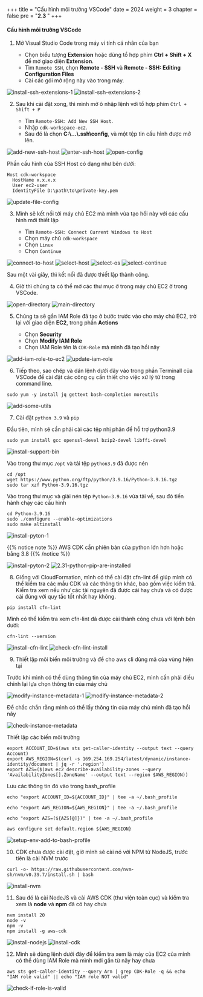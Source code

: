 +++
title = "Cấu hình môi trường VSCode"
date = 2024
weight = 3
chapter = false
pre = "<b>2.3 </b>"
+++

#### Cấu hình môi trường VSCode

1. Mở Visual Studio Code trong máy vi tính cá nhân của bạn

    - Chọn biểu tượng **Extension** hoặc dùng tổ hợp phím **Ctrl + Shift + X** để mở giao diện **Extension**.
    - Tìm `Remote SSH`, chọn **Remote - SSH** và **Remote - SSH: Editing Configuration Files**
    - Cài các gói mở rộng này vào trong máy.

![install-ssh-extensions-1](/images/2-prepartion/2.13-install-ssh-extensions-1.png)
![install-ssh-extensions-2](/images/2-prepartion/2.13-install-ssh-extensions-2.png)

2. Sau khi cài đặt xong, thì mình mở ô nhập lệnh với tổ hợp phím `Ctrl + Shift + P`

    - Tìm `Remote-SSH: Add New SSH Host`.
    - Nhập `cdk-workspace-ec2`.
    - Sau đó là chọn **C:\\...\\.ssh\config**, và một tệp tin cấu hình được mở lên.

![add-new-ssh-host](/images/2-prepartion/2.14-add-new-ssh-host.png)
![enter-ssh-host](/images/2-prepartion/2.15-enter-ssh-host.png)
![open-config](/images/2-prepartion/2.16-open-config.png)

Phần cấu hình của SSH Host có dạng như bên dưới:
```
Host cdk-workspace
  HostName x.x.x.x
  User ec2-user
  IdentityFile D:\path\to\private-key.pem
```

![update-file-config](/images/2-prepartion/2.18-update-file-config.png)

3. Mình sẽ kết nối tới máy chủ EC2 mà mình vừa tạo hổi này với các cấu hình mới thiết lập

    - Tìm `Remote-SSH: Connect Current Windows to Host`
    - Chọn máy chủ `cdk-workspace`
    - Chọn `Linux`
    - Chọn `Continue`

![connect-to-host](/images/2-prepartion/2.19-connect-to-host.png)
![select-host](/images/2-prepartion/2.20-select-host.png)
![select-os](/images/2-prepartion/2.21-select-os.png)
![select-continue](/images/2-prepartion/2.22-select-continue.png)

Sau một vài giây, thì kết nối đã được thiết lập thành công. 

4. Giờ thì chúng ta có thể mở các thư mục ở trong máy chủ EC2 ở trong VSCode.

![open-directory](/images/2-prepartion/2.23-open-directory.png)
![main-directory](/images/2-prepartion/2.24-main-directory.png)

5. Chúng ta sẽ gắn IAM Role đã tạo ở bước trước vào cho máy chủ EC2, trở lại với giao diện **EC2**, trong phần **Actions**

    - Chọn **Security**
    - Chọn **Modify IAM Role**
    - Chọn IAM Role tên là `CDK-Role` mà mình đã tạo hồi nãy

![add-iam-role-to-ec2](/images/2-prepartion/2.25-add-iam-role-to-ec2.png)
![update-iam-role](/images/2-prepartion/2.26-update-iam-role.png)

6. Tiếp theo, sao chép và dán lệnh dưới đây vào trong phần Terminall của VSCode để cài đặt các công cụ cần thiết cho việc xử lý từ trong command line.
```
sudo yum -y install jq gettext bash-completion moreutils
```

![add-some-utils](/images/2-prepartion/2.27-add-some-utils.png)

7. Cài đặt `python 3.9` và `pip`

Đầu tiên, mình sẽ cần phải cài các tệp nhị phân để hỗ trợ python3.9

```
sudo yum install gcc openssl-devel bzip2-devel libffi-devel
```

![install-support-bin](/images/2-prepartion/2.28-install-support-bin.png)

Vào trong thư mục `/opt` và tải tệp `python3.9` đã được nén

```
cd /opt
wget https://www.python.org/ftp/python/3.9.16/Python-3.9.16.tgz
sudo tar xzf Python-3.9.16.tgz
```

Vào trong thư mục và giải nén tệp `Python-3.9.16` vừa tải về, sau đó tiến hành chạy các cấu hình

```
cd Python-3.9.16
sudo ./configure --enable-optimizations
sudo make altinstall
```

![install-pyton-1](/images/2-prepartion/2.29-install-pyton-1.png)

{{% notice note %}}
AWS CDK cần phiên bản của python lớn hơn hoặc bằng 3.8
{{% /notice %}}

![install-pyton-2](/images/2-prepartion/2.30-install-python-2.png)
![2.31-python-pip-are-installed](/images/2-prepartion/2.31-python-pip-are-installed.png)

8. Giống với CloudFormation, mình có thể cài đặt cfn-lint để giúp mình có thể kiểm tra các mẫu CDK và các thông tin khác, bao gồm việc kiểm trả. Kiểm tra xem nếu như các tài nguyên đã được cài hay chưa và có được cài đúng với quy tắc tốt nhất hay không.

```
pip install cfn-lint
```
Mình có thể kiểm tra xem cfn-lint đã được cài thành công chưa với lệnh bên dưới:
```
cfn-lint --version
```

![install-cfn-lint](/images/2-prepartion/2.32-install-cfn-lint.png)
![check-cfn-lint-install](/images/2-prepartion/2.33-check-cfn-lint-install.png)

9. Thiết lập môi biến môi trường và để cho aws cli dùng mã của vùng hiện tại

Trước khi mình có thể dùng thông tin của máy chủ EC2, mình cần phải điều chỉnh lại lựa chọn thông tin của máy chủ

![modify-instance-metadata-1](/images/2-prepartion/2.33-modify-instance-metadata-1.png)
![modify-instance-metadata-2](/images/2-prepartion/2.34-modify-instance-metadata-2.png)

Để chắc chắn rằng mình có thể lấy thông tin của máy chủ mình đã tạo hồi nãy

![check-instance-metadata](/images/2-prepartion/check-instance-metadata.png)

Thiết lập các biến môi trường

```
export ACCOUNT_ID=$(aws sts get-caller-identity --output text --query Account)
export AWS_REGION=$(curl -s 169.254.169.254/latest/dynamic/instance-identity/document | jq -r '.region')
export AZS=($(aws ec2 describe-availability-zones --query 'AvailabilityZones[].ZoneName' --output text --region $AWS_REGION))
```

Lưu các thông tin đó vào trong bash_profile

```
echo "export ACCOUNT_ID=${ACCOUNT_ID}" | tee -a ~/.bash_profile

echo "export AWS_REGION=${AWS_REGION}" | tee -a ~/.bash_profile

echo "export AZS=(${AZS[@]})" | tee -a ~/.bash_profile

aws configure set default.region ${AWS_REGION}
```

![setup-env-add-to-bash-profile](/images/2-prepartion/2.35-setup-env-add-to-bash-profile.png)

10. CDK chưa được cài đặt, giờ mình sẽ cài nó với NPM từ NodeJS, trước tiên là cài NVM trước

```
curl -o- https://raw.githubusercontent.com/nvm-sh/nvm/v0.39.7/install.sh | bash
```

![install-nvm](/images/2-prepartion/2.36-install-nvm.png)

11. Sau đó là cài NodeJS và cài AWS CDK (thư viện toàn cục) và kiểm tra xem là **node** và **npm** đã có hay chưa
```
nvm install 20
node -v
npm -v
npm install -g aws-cdk
```

![install-nodejs](/images/2-prepartion/2.37-install-nodejs.png)
![install-cdk](/images/2-prepartion/2.38-install-cdk.png)

12. Mình sẽ dùng lệnh dưới đây để kiểm tra xem là máy của EC2 của mình có thể dùng IAM Role mà mình mới gắn từ nãy hay chưa
```
aws sts get-caller-identity --query Arn | grep CDK-Role -q && echo "IAM role valid" || echo "IAM role NOT valid"
```

![check-if-role-is-valid](/images/2-prepartion/2.39-check-if-role-is-valid.png)